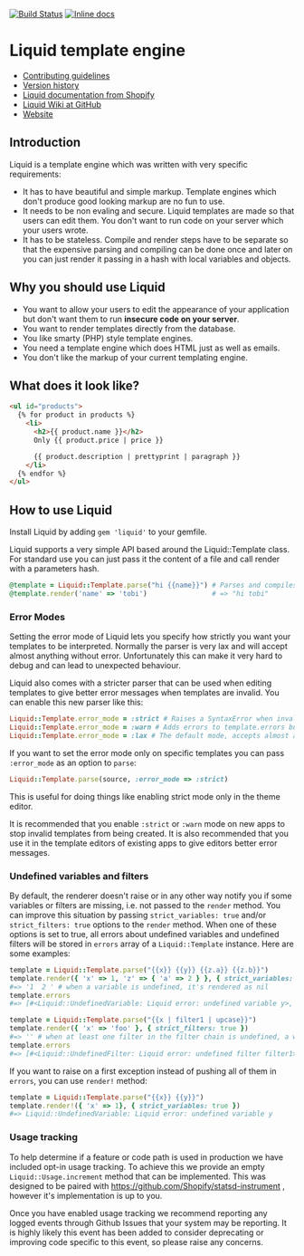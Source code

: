 [![Build Status](https://api.travis-ci.org/Shopify/liquid.svg?branch=master)](http://travis-ci.org/Shopify/liquid)
[![Inline docs](http://inch-ci.org/github/Shopify/liquid.svg?branch=master)](http://inch-ci.org/github/Shopify/liquid)

# Liquid template engine

* [Contributing guidelines](CONTRIBUTING.md)
* [Version history](History.md)
* [Liquid documentation from Shopify](http://docs.shopify.com/themes/liquid-basics)
* [Liquid Wiki at GitHub](https://github.com/Shopify/liquid/wiki)
* [Website](http://liquidmarkup.org/)

## Introduction

Liquid is a template engine which was written with very specific requirements:

* It has to have beautiful and simple markup. Template engines which don't produce good looking markup are no fun to use.
* It needs to be non evaling and secure. Liquid templates are made so that users can edit them. You don't want to run code on your server which your users wrote.
* It has to be stateless. Compile and render steps have to be separate so that the expensive parsing and compiling can be done once and later on you can just render it passing in a hash with local variables and objects.

## Why you should use Liquid

* You want to allow your users to edit the appearance of your application but don't want them to run **insecure code on your server**.
* You want to render templates directly from the database.
* You like smarty (PHP) style template engines.
* You need a template engine which does HTML just as well as emails.
* You don't like the markup of your current templating engine.

## What does it look like?

```html
<ul id="products">
  {% for product in products %}
    <li>
      <h2>{{ product.name }}</h2>
      Only {{ product.price | price }}

      {{ product.description | prettyprint | paragraph }}
    </li>
  {% endfor %}
</ul>
```

## How to use Liquid

Install Liquid by adding `gem 'liquid'` to your gemfile.

Liquid supports a very simple API based around the Liquid::Template class.
For standard use you can just pass it the content of a file and call render with a parameters hash.

```ruby
@template = Liquid::Template.parse("hi {{name}}") # Parses and compiles the template
@template.render('name' => 'tobi')                # => "hi tobi"
```

### Error Modes

Setting the error mode of Liquid lets you specify how strictly you want your templates to be interpreted.
Normally the parser is very lax and will accept almost anything without error. Unfortunately this can make
it very hard to debug and can lead to unexpected behaviour. 

Liquid also comes with a stricter parser that can be used when editing templates to give better error messages
when templates are invalid. You can enable this new parser like this:

```ruby
Liquid::Template.error_mode = :strict # Raises a SyntaxError when invalid syntax is used
Liquid::Template.error_mode = :warn # Adds errors to template.errors but continues as normal
Liquid::Template.error_mode = :lax # The default mode, accepts almost anything.
```

If you want to set the error mode only on specific templates you can pass `:error_mode` as an option to `parse`:
```ruby
Liquid::Template.parse(source, :error_mode => :strict)
```
This is useful for doing things like enabling strict mode only in the theme editor.

It is recommended that you enable `:strict` or `:warn` mode on new apps to stop invalid templates from being created.
It is also recommended that you use it in the template editors of existing apps to give editors better error messages.

### Undefined variables and filters

By default, the renderer doesn't raise or in any other way notify you if some variables or filters are missing, i.e. not passed to the `render` method.
You can improve this situation by passing `strict_variables: true` and/or `strict_filters: true` options to the `render` method.
When one of these options is set to true, all errors about undefined variables and undefined filters will be stored in `errors` array of a `Liquid::Template` instance.
Here are some examples:

```ruby
template = Liquid::Template.parse("{{x}} {{y}} {{z.a}} {{z.b}}")
template.render({ 'x' => 1, 'z' => { 'a' => 2 } }, { strict_variables: true })
#=> '1  2 ' # when a variable is undefined, it's rendered as nil
template.errors
#=> [#<Liquid::UndefinedVariable: Liquid error: undefined variable y>, #<Liquid::UndefinedVariable: Liquid error: undefined variable b>]
```

```ruby
template = Liquid::Template.parse("{{x | filter1 | upcase}}")
template.render({ 'x' => 'foo' }, { strict_filters: true })
#=> '' # when at least one filter in the filter chain is undefined, a whole expression is rendered as nil
template.errors
#=> [#<Liquid::UndefinedFilter: Liquid error: undefined filter filter1>]
```

If you want to raise on a first exception instead of pushing all of them in `errors`, you can use `render!` method:

```ruby
template = Liquid::Template.parse("{{x}} {{y}}")
template.render!({ 'x' => 1}, { strict_variables: true })
#=> Liquid::UndefinedVariable: Liquid error: undefined variable y
```

### Usage tracking

To help determine if a feature or code path is used in production we have included opt-in usage tracking. To achieve this we provide an empty `Liquid::Usage.increment` method that can be implemented. This was designed to be paired with https://github.com/Shopify/statsd-instrument , however it's implementation is up to you.

Once you have enabled usage tracking we recommend reporting any logged events through Github Issues that your system may be reporting. It is highly likely this event has been added to consider deprecating or improving code specific to this event, so please raise any concerns.
